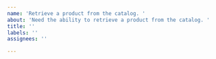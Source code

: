```yaml
---
name: 'Retrieve a product from the catalog. '
about: 'Need the ability to retrieve a product from the catalog. '
title: ''
labels: ''
assignees: ''

---
```



